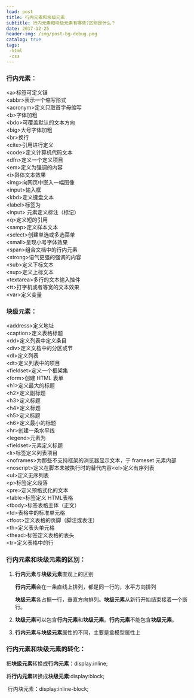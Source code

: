 ```yaml
---
load: post
title: 行内元素和块级元素
subtitle: 行内元素和块级元素有哪些?区别是什么？
date: 2017-12-25
header-img: /img/post-bg-debug.png
catalog: true
tags:
 -html
 -css
---
```




### 行内元素：

\<a>标签可定义锚  
\<abbr>表示一个缩写形式  
\<acronym>定义只取首字母缩写  
\<b>字体加粗  
\<bdo>可覆盖默认的文本方向  
\<big>大号字体加粗  
\<br>换行  
\<cite>引用进行定义  
\<code>定义计算机代码文本  
\<dfn>定义一个定义项目  
\<em>定义为强调的内容  
\<i>斜体文本效果  
\<img>向网页中嵌入一幅图像  
\<input>输入框  
\<kbd>定义键盘文本  
\<label>标签为  
\<input> 元素定义标注（标记）  
\<q>定义短的引用  
\<samp>定义样本文本  
\<select>创建单选或多选菜单  
\<small>呈现小号字体效果  
\<span>组合文档中的行内元素  
\<strong>语气更强的强调的内容  
\<sub>定义下标文本  
\<sup>定义上标文本  
\<textarea>多行的文本输入控件  
\<tt>打字机或者等宽的文本效果  
\<var>定义变量

### 块级元素：

\<address>定义地址  
\<caption>定义表格标题  
\<dd>定义列表中定义条目  
\<div>定义文档中的分区或节  
\<dl>定义列表  
\<dt>定义列表中的项目  
\<fieldset>定义一个框架集  
\<form>创建 HTML 表单  
\<h1>定义最大的标题  
\<h2>定义副标题  
\<h3>定义标题  
\<h4>定义标题  
\<h5>定义标题  
\<h6>定义最小的标题  
\<hr>创建一条水平线  
\<legend>元素为   
\<fieldset>元素定义标题  
\<li>标签定义列表项目  
\<noframes>为那些不支持框架的浏览器显示文本，于 frameset 元素内部  
\<noscript>定义在脚本未被执行时的替代内容\<ol>定义有序列表  
\<ul>定义无序列表  
\<p>标签定义段落  
\<pre>定义预格式化的文本  
\<table>标签定义 HTML表格  
\<tbody>标签表格主体（正文）  
\<td>表格中的标准单元格  
\<tfoot>定义表格的页脚（脚注或表注）  
\<th>定义表头单元格  
\<thead>标签定义表格的表头  
\<tr>定义表格中的行

### 行内元素和块级元素的区别：

1. **行内元素**与**块级元素**直观上的区别

   ​	**行内元素**会在一条直线上排列，都是同一行的，水平方向排列

   ​	**块级元素**各占据一行，垂直方向排列。**块级元素**从新行开始结束接着一个断行。

2. **块级元素**可以包含**行内元素**和**块级元素**。**行内元素**不能包含**块级元素**。

3. **行内元素**与**块级元素**属性的不同，主要是盒模型属性上

### **行内元素**和**块级元素**的转化：

​	把**块级元素**转换成**行内元素**：display:inline;

​	将**行内元素**转换成**块级元素**:display:block;

​	行内块元素：display:inline-block;